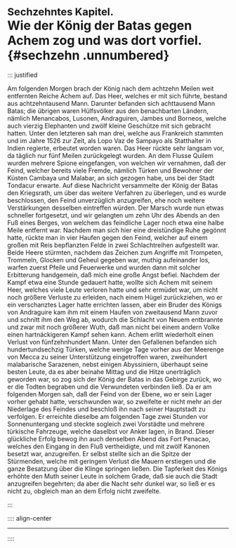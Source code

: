 # <small>Sechzehntes Kapitel.</small><br />Wie der König der Batas gegen Achem zog und was dort vorfiel.{#sechzehn .unnumbered}

::: justified

Am folgenden Morgen brach der König nach dem achtzehn Meilen weit entfernten
Reiche Achem auf. Das Heer, welches er mit sich führte, bestand aus
achtzehntausend Mann. Darunter befanden sich achttausend Mann Batas; die übrigen
waren Hülfsvölker aus den benachbarten Ländern, nämlich Menancabos, Lusonen,
Andraguiren, Jambes und Borneos, welche auch vierzig Elephanten und zwölf kleine
Geschütze mit sich gebracht hatten. Unter den letzteren sah man drei, welche aus
Frankreich stammten und im Jahre 1526 zur Zeit, als Lopo Vaz de Sampayo als
Statthalter in Indien regierte, erbeutet worden waren. Das Heer rückte sehr
langsam vor, da täglich nur fünf Meilen zurückgelegt wurden. An dem Flusse
Quilem wurden mehrere Spione eingefangen, von welchen wir vernahmen, daß der
Feind, welcher bereits viele Fremde, nämlich Türken und Bewohner der Küsten
Cambaya und Malabar, an sich gezogen habe, uns bei der Stadt Tondacur erwarte.
Auf diese Nachricht versammelte der König der Batas den Kriegsrath, um über das
weitere Verfahren zu überlegen, und es wurde beschlossen, den Feind unverzüglich
anzugreifen, ehe noch weitere Verstärkungen desselben eintreffen würden. Der
Marsch wurde nun etwas schneller fortgesetzt, und wir gelangten um zehn Uhr des
Abends an den Fuß eines Berges, von welchem das feindliche Lager noch etwa eine
halbe Meile entfernt war. Nachdem man sich hier eine dreistündige Ruhe gegönnt
hatte, rückte man in vier Haufen gegen den Feind, welcher auf einem großen mit
Reis bepflanzten Felde in zwei Schlachtreihen aufgestellt war. Beide Heere
stürmten, nachdem das Zeichen zum Angriffe mit Trompeten, Trommeln, Glocken und
Geheul gegeben war, muthig aufeinander los, warfen zuerst Pfeile und Feuerwerke
und wurden dann mit solcher Erbitterung handgemein, daß mich eine große Angst
befiel. Nachdem der Kampf etwa eine Stunde gedauert hatte, wollte sich Achem mit
seinem Heer, welches viele Leute verloren hatte und sehr ermüdet war, um nicht
noch größere Verluste zu erleiden, nach einem Hügel zurückziehen, wo er ein
verschanztes Lager hatte errichten lassen, aber ein Bruder des Königs von
Andraguire kam ihm mit einem Haufen von zweitausend Mann zuvor und schnitt ihm
den Weg ab, wodurch die Schlacht von Neuem entbrannte und zwar mit noch größerer
Wuth, daß man nicht bei einem andern Volke einen hartnäckigeren Kampf sehen
kann. Achem erlitt wiederholt einen Verlust von fünfzehnhundert Mann. Unter den
Gefallenen befanden sich hundertundsechzig Türken, welche wenige Tage vorher aus
der Meerenge von Mecca zu seiner Unterstützung eingetroffen waren, zweihundert
malabarische Sarazenen, nebst einigen Abyssiniern, überhaupt seine besten Leute,
da es aber beinahe Mittag und die Hitze unerträglich geworden war, so zog sich
der König der Batas in das Gebirge zurück, wo er die Todten begraben und die
Verwundeten verbinden ließ. Da er am folgenden Morgen sah, daß der Feind von der
Ebene, wo er sein Lager vorher gehabt hatte, verschwunden war, so zweifelte er
nicht mehr an der Niederlage des Feindes und beschloß ihn nach seiner Hauptstadt
zu verfolgen. Er erreichte dieselbe am folgenden Tage zwei Stunden vor
Sonnenuntergang und steckte sogleich zwei Vorstädte und mehrere türkische
Fahrzeuge, welche daselbst vor Anker lagen, in Brand. Dieser glückliche Erfolg
bewog ihn auch denselben Abend das Fort Penacao, welches den Eingang in den Fluß
vertheidigte, und mit zwölf Kanonen besetzt war, anzugreifen. Er selbst stellte
sich an die Spitze der Stürmenden, welche mit geringem Verlust die Mauern
erstiegen und die ganze Besatzung über die Klinge springen ließen. Die
Tapferkeit des Königs erhöhte den Muth seiner Leute in solchem Grade, daß sie
auch die Stadt anzugreifen begehrten; da aber die Nacht sehr dunkel war, so ließ
er es nicht zu, obgleich man an dem Erfolg nicht zweifelte.

:::

:::: align-center
****
::::

